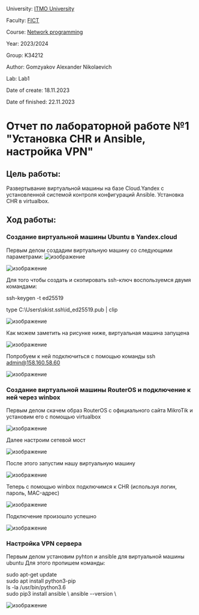 University: [ITMO University](https://itmo.ru/ru/)

Faculty: [FICT](https://fict.itmo.ru)

Course: [Network programming](https://github.com/itmo-ict-faculty/network-programming)

Year: 2023/2024

Group: K34212

Author: Gomzyakov Alexander Nikolaevich

Lab: Lab1

Date of create: 18.11.2023

Date of finished: 22.11.2023

# Отчет по лабораторной работе №1 "Установка CHR и Ansible, настройка VPN" #

## Цель работы: ##
Развертывание виртуальной машины на базе Cloud.Yandex c установленной системой контроля конфигураций Ansible. Установка CHR в virtualbox.

## Ход работы: ##

### Создание виртуальной машины Ubuntu в Yandex.cloud ###
Первым делом создадим виртуальную машину со следующими параметрами:
![изображение](https://github.com/fiji6479/2023_2024-network_programming-k34212-gomzyakov_a_n/assets/71012423/c69f88e4-e54e-4ee9-abfd-949d8b6533f7)

![изображение](https://github.com/fiji6479/2023_2024-network_programming-k34212-gomzyakov_a_n/assets/71012423/afeae0d4-ad06-444f-886a-71449c86b2ea)

Для того чтобы создать и скопировать ssh-ключ воспользуемся двумя командами:


ssh-keygen -t ed25519 


type C:\Users\skist\.ssh\id_ed25519.pub | clip

![изображение](https://github.com/fiji6479/2023_2024-network_programming-k34212-gomzyakov_a_n/assets/71012423/9c24f515-bf49-42ec-aa78-beeaca2e72a9)

Как можем заметить на рисунке ниже, виртуальная машина запущена

![изображение](https://github.com/fiji6479/2023_2024-network_programming-k34212-gomzyakov_a_n/assets/71012423/6f3cacdf-5dbd-48cd-bb92-07884fd71a01)


Попробуем к ней подключиться с помощью команды ssh admin@158.160.58.60

![изображение](https://github.com/fiji6479/2023_2024-network_programming-k34212-gomzyakov_a_n/assets/71012423/cc6a61e7-80f8-4552-8564-2db148846d40)

### Создание виртуальной машины RouterOS и подключение к ней через winbox ###
Первым делом скачем образ RouterOS с официального сайта MikroTik и установим его с помощью virtualbox

![изображение](https://github.com/fiji6479/2023_2024-network_programming-k34212-gomzyakov_a_n/assets/71012423/42ab814c-cf6d-4a2f-a3db-4a8b96d066fd)

Далее настроим сетевой мост

![изображение](https://github.com/fiji6479/2023_2024-network_programming-k34212-gomzyakov_a_n/assets/71012423/9cada01c-2e45-401e-82de-e54f4ce7435c)

После этого запустим нашу виртуальную машину 

![изображение](https://github.com/fiji6479/2023_2024-network_programming-k34212-gomzyakov_a_n/assets/71012423/29824f76-b969-4331-a64e-1cd9fcd65130)

Теперь с помощью winbox подключимся к CHR (используя логин, пароль, MAC-адрес)

![изображение](https://github.com/fiji6479/2023_2024-network_programming-k34212-gomzyakov_a_n/assets/71012423/0fa80880-d35c-4554-8c91-d831b3370b54)

Подключение произошло успешно 

![изображение](https://github.com/fiji6479/2023_2024-network_programming-k34212-gomzyakov_a_n/assets/71012423/407182e5-1d46-40c4-b10c-72387cf5dcda)

### Настройка VPN сервера ###

Первым делом установим pyhton и ansible для виртуальной машины ubuntu
Для этого пропишем команды:

sudo apt-get update \
sudo apt install python3-pip \
ls -la /usr/bin/python3.6 \
sudo pip3 install ansible \ 
ansible --version \

![изображение](https://github.com/fiji6479/2023_2024-network_programming-k34212-gomzyakov_a_n/assets/71012423/2fd04302-0392-4330-8a90-d418772cd598)


